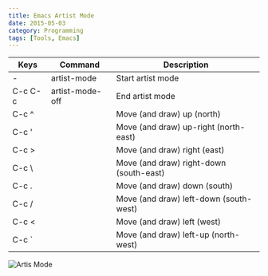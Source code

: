 ```yaml
---
title: Emacs Artist Mode
date: 2015-05-03
category: Programming
tags: [Tools, Emacs]
---
```

| Keys     | Command            | Description                              |
|----------|--------------------|------------------------------------------|
| -        | artist-mode        | Start artist mode                        |
| C-c C-c  | artist-mode-off    | End artist mode                          |
| C-c ^    |                    | Move (and draw) up (north)               |
| C-c '    |                    | Move (and draw) up-right (north-east)    |
| C-c >    |                    | Move (and draw) right (east)             |
| C-c \    |                    | Move (and draw) right-down (south-east)  |
| C-c .    |                    | Move (and draw) down (south)             |
| C-c /    |                    | Move (and draw) left-down (south-west)   |
| C-c <    |                    | Move (and draw) left (west)              |
| C-c `    |                    | Move (and draw) left-up (north-west)     |


![Artis Mode](/images/artist_mode.svg)
